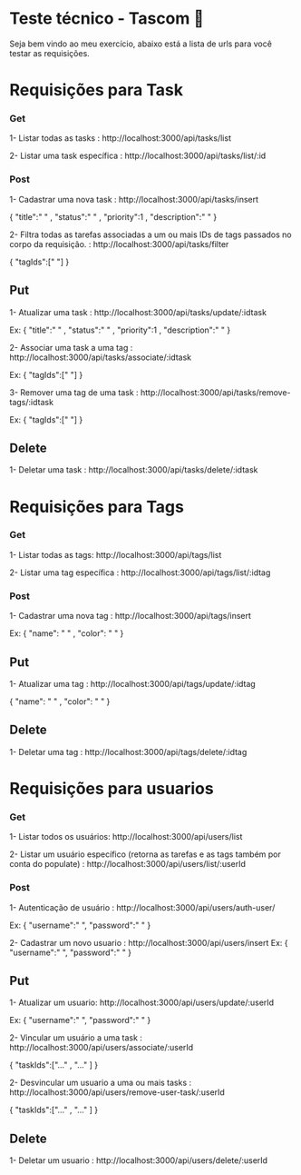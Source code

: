 # Teste técnico - Tascom 📜
Seja bem vindo ao meu exercício, abaixo está a lista de urls para você testar as requisições.

# Requisições para Task
### Get
1- Listar todas as tasks :
http://localhost:3000/api/tasks/list

2- Listar uma task específica : http://localhost:3000/api/tasks/list/:id

### Post
1- Cadastrar uma nova task :
http://localhost:3000/api/tasks/insert

{
  "title":" " ,
  "status":" " ,
  "priority":1 ,
  "description":" "
}

2- Filtra todas as tarefas associadas a um ou mais IDs de tags passados no corpo da requisição. : http://localhost:3000/api/tasks/filter

{
  "tagIds":[" "]
}

## Put
1- Atualizar uma task : http://localhost:3000/api/tasks/update/:idtask

Ex:
{
  "title":" " ,
  "status":" " ,
  "priority":1 ,
  "description":" "
}

2- Associar uma task a uma tag : http://localhost:3000/api/tasks/associate/:idtask

Ex: {
  "tagIds":[" "]
}

3- Remover uma tag de uma task :  http://localhost:3000/api/tasks/remove-tags/:idtask

Ex: {
  "tagIds":[" "]
}
## Delete
1- Deletar uma task : http://localhost:3000/api/tasks/delete/:idtask


# Requisições para Tags
### Get
1- Listar todas as tags:
http://localhost:3000/api/tags/list

2- Listar uma tag específica : http://localhost:3000/api/tags/list/:idtag

### Post
1- Cadastrar uma nova tag :
http://localhost:3000/api/tags/insert

Ex:
{
  "name": " " , 
  "color": " "
}

## Put
1- Atualizar uma tag : http://localhost:3000/api/tags/update/:idtag

{
  "name": " " , 
  "color": " "
}

## Delete
1- Deletar uma tag : http://localhost:3000/api/tags/delete/:idtag

# Requisições para usuarios
### Get
1- Listar todos os usuários:
http://localhost:3000/api/users/list

2- Listar um usuário específico (retorna as tarefas e as tags também por conta do populate) : http://localhost:3000/api/users/list/:userId

### Post
1- Autenticação de usuário : 
http://localhost:3000/api/users/auth-user/

Ex:
{
    "username":"  ",
    "password":"  "
}

2- Cadastrar um novo usuario :
http://localhost:3000/api/users/insert
Ex:
{
    "username":"  ",
    "password":"  "
}


## Put
1- Atualizar um usuario: http://localhost:3000/api/users/update/:userId

Ex:
{
    "username":"  ",
    "password":"  "
}

2- Vincular um usuário a uma task : http://localhost:3000/api/users/associate/:userId

{ 
 "taskIds":["..." , "..." ]
}

2- Desvincular um usuario a uma ou mais tasks : http://localhost:3000/api/users/remove-user-task/:userId

{ 
 "taskIds":["..." , "..." ]
}

## Delete
1- Deletar um usuario : http://localhost:3000/api/users/delete/:userId

 




